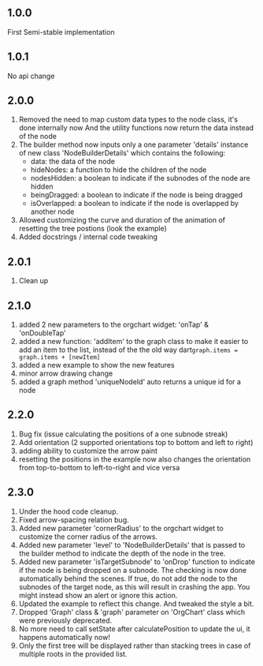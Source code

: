 ## 1.0.0

First Semi-stable implementation


## 1.0.1

No api change


## 2.0.0

1) Removed the need to map custom data types to the node class, it's done internally now
And the utility functions now return the data instead of the node
2) The builder method now inputs only a one parameter 'details' instance of new class 'NodeBuilderDetails' which contains the following:
    - data: the data of the node
    - hideNodes: a function to hide the children of the node
    - nodesHidden: a boolean to indicate if the subnodes of the node are hidden
    - beingDragged: a boolean to indicate if the node is being dragged
    - isOverlapped: a boolean to indicate if the node is overlapped by another node
3) Allowed customizing the curve and duration of the animation of resetting the tree postions (look the example)
4) Added docstrings / internal code tweaking


## 2.0.1

1) Clean up


## 2.1.0

1) added 2 new parameters to the orgchart widget: 'onTap' & 'onDoubleTap'
2) added a new function: 'addItem' to the graph class to make it easier to add an item to the list, instead of the the old way dart`graph.items = graph.items + [newItem]`
3) added a new example to show the new features
4) minor arrow drawing change
5) added a graph method 'uniqueNodeId' auto returns a unique id for a node


## 2.2.0

1) Bug fix (issue calculating the positions of a one subnode streak)
2) Add orientation (2 supported orientations top to bottom and left to right)
3) adding ability to customize the arrow paint
4) resetting the positions in the example now also changes the orientation from top-to-bottom to left-to-right and vice versa

## 2.3.0
1) Under the hood code cleanup.
2) Fixed arrow-spacing relation bug.
3) Added new parameter 'cornerRadius' to the orgchart widget to customize the corner radius of the arrows.
4) Added new parameter 'level' to 'NodeBuilderDetails' that is passed to the builder method to indicate the depth of the node in the tree.
5) Added new parameter 'isTargetSubnode' to 'onDrop' function to indicate if the node is being dropped on a subnode. The checking is now done automatically behind the scenes. If true, do not add the node to the subnodes of the target node, as this will result in crashing the app. You might instead show an alert or ignore this action.
6) Updated the example to reflect this change. And tweaked the style a bit.
7) Dropped 'Graph' class & 'graph' parameter on 'OrgChart' class which were previously deprecated.
8) No more need to call setState after calculatePosition to update the ui, it happens automatically now!
9) Only the first tree will be displayed rather than stacking trees in case of multiple roots in the provided list.